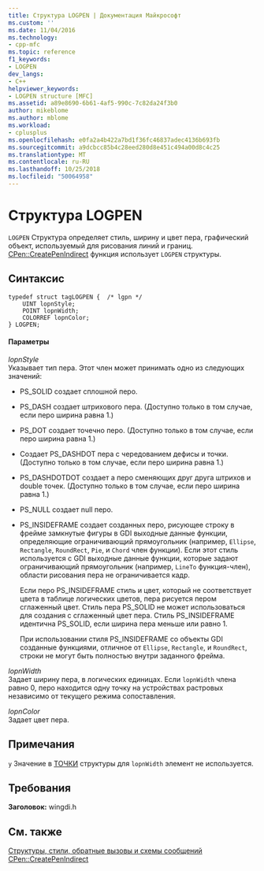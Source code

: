 ```yaml
---
title: Структура LOGPEN | Документация Майкрософт
ms.custom: ''
ms.date: 11/04/2016
ms.technology:
- cpp-mfc
ms.topic: reference
f1_keywords:
- LOGPEN
dev_langs:
- C++
helpviewer_keywords:
- LOGPEN structure [MFC]
ms.assetid: a89e8690-6b61-4af5-990c-7c82da24f3b0
author: mikeblome
ms.author: mblome
ms.workload:
- cplusplus
ms.openlocfilehash: e0fa2a4b422a7bd1f36fc46837adec4136b693fb
ms.sourcegitcommit: a9dcbcc85b4c28eed280d8e451c494a00d8c4c25
ms.translationtype: MT
ms.contentlocale: ru-RU
ms.lasthandoff: 10/25/2018
ms.locfileid: "50064958"
---
```

# <a name="logpen-structure"></a>Структура LOGPEN

`LOGPEN` Структура определяет стиль, ширину и цвет пера, графический объект, используемый для рисования линий и границ. [CPen::CreatePenIndirect](../../mfc/reference/cpen-class.md#createpenindirect) функция использует `LOGPEN` структуры.

## <a name="syntax"></a>Синтаксис

```
typedef struct tagLOGPEN {  /* lgpn */
    UINT lopnStyle;
    POINT lopnWidth;
    COLORREF lopnColor;
} LOGPEN;
```

#### <a name="parameters"></a>Параметры

*lopnStyle*<br/>
Указывает тип пера. Этот член может принимать одно из следующих значений:

- PS_SOLID создает сплошной перо.

- PS_DASH создает штрихового пера. (Доступно только в том случае, если перо ширина равна 1.)

- PS_DOT создает точечно перо. (Доступно только в том случае, если перо ширина равна 1.)

- Создает PS_DASHDOT пера с чередованием дефисы и точки. (Доступно только в том случае, если перо ширина равна 1.)

- PS_DASHDOTDOT создает a перо сменяющих друг друга штрихов и double точек. (Доступно только в том случае, если перо ширина равна 1.)

- PS_NULL создает null перо.

- PS_INSIDEFRAME создает созданных перо, рисующее строку в фрейме замкнутые фигуры в GDI выходные данные функции, определяющие ограничивающий прямоугольник (например, `Ellipse`, `Rectangle`, `RoundRect`, `Pie`, и `Chord` член функции). Если этот стиль используется с GDI выходные данные функции, которые задают ограничивающий прямоугольник (например, `LineTo` функция-член), области рисования пера не ограничивается кадр.

   Если перо PS_INSIDEFRAME стиль и цвет, который не соответствует цвета в таблице логических цветов, пера рисуется пером сглаженный цвет. Стиль пера PS_SOLID не может использоваться для создания с сглаженный цвет пера. Стиль PS_INSIDEFRAME идентична PS_SOLID, если ширина пера меньше или равно 1.

   При использовании стиля PS_INSIDEFRAME со объекты GDI созданные функциями, отличное от `Ellipse`, `Rectangle`, и `RoundRect`, строки не могут быть полностью внутри заданного фрейма.

*lopnWidth*<br/>
Задает ширину пера, в логических единицах. Если `lopnWidth` члена равно 0, перо находится одну точку на устройствах растровых независимо от текущего режима сопоставления.

*lopnColor*<br/>
Задает цвет пера.

## <a name="remarks"></a>Примечания

`y` Значение в [ТОЧКИ](../../mfc/reference/point-structure1.md) структуры для `lopnWidth` элемент не используется.

## <a name="requirements"></a>Требования

**Заголовок:** wingdi.h

## <a name="see-also"></a>См. также

[Структуры, стили, обратные вызовы и схемы сообщений](../../mfc/reference/structures-styles-callbacks-and-message-maps.md)<br/>
[CPen::CreatePenIndirect](../../mfc/reference/cpen-class.md#createpenindirect)


